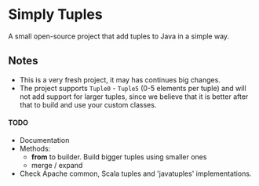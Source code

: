 # Simply Tuples
A small open-source project that add tuples to Java in a simple way.

## Notes
- This is a very fresh project, it may has continues big changes.
- The project supports `Tuple0` - `Tuple5` (0-5 elements per tuple) and will not add support for larger tuples,
since we believe that it is better after that to build and use your custom classes.

#### TODO
- Documentation
- Methods:
  - **from** to builder. Build bigger tuples using smaller ones
  - merge / expand
- Check Apache common, Scala tuples and 'javatuples' implementations.
